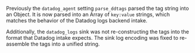 Previously the `datadog_agent` setting `parse_ddtags` parsed the tag string into an Object. It is now parsed into an Array of `key:value` strings, which matches the  behavior of the Datadog logs backend intake.

Additionally, the `datadog_logs` sink was not re-constructing the tags into the format that Datadog intake expects. The sink log encoding was fixed to re-assemble the tags into a unified string.
